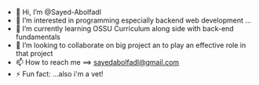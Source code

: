 - 👋 Hi, I’m @Sayed-Abolfadl
- 👀 I’m interested in programming especially backend web development ...
- 🌱 I’m currently learning OSSU Curriculum along side with back-end fundamentals
- 💞️ I’m looking to collaborate on big project an to play an effective role in that project
- 📫 How to reach me ==> sayedabolfadl@gmail.com
- ⚡ Fun fact: ...also i'm a vet!

<!---
Sayed-Abolfadl/Sayed-Abolfadl is a ✨ special ✨ repository because its `README.md` (this file) appears on your GitHub profile.
You can click the Preview link to take a look at your changes.
--->
